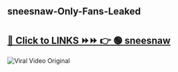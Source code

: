 
 ## sneesnaw-Only-Fans-Leaked

# <h2><a href="https://clipsfans.com/sneesnaw&ref=git">🔗 Click to LINKS ⏩⏩ 👉 🟢 sneesnaw </a></h2>

<a href="https://clipsfans.com/sneesnaw&ref=git" rel="nofollow" data-target="animated-image.originalLink"><img src="https://i.ibb.co.com/xMMVF88/686577567.gif" alt="Viral Video Original" style="max-width: 100%; display: inline-block;" data-target="animated-image.originalImage"></a>
